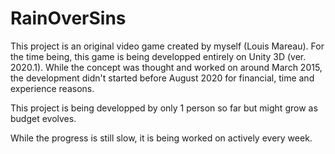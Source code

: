 # RainOverSins

This project is an original video game created by myself (Louis Mareau). 
For the time being, this game is being developped entirely on Unity 3D (ver. 2020.1).
While the concept was thought and worked on around March 2015, the development didn't started before August 2020 for financial, time and experience reasons.

This project is being developped by only 1 person so far but might grow as budget evolves.

While the progress is still slow, it is being worked on actively every week.
